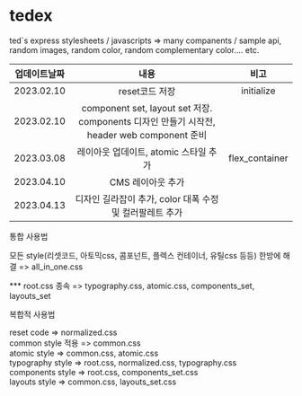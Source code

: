 # tedex
ted`s express stylesheets / javascripts => many companents / sample api, random images, random color, random complementary color.... etc.



| 업데이트날짜 | 내용 | 비고 |
|:----------:|:-------------:|:------:|
| 2023.02.10 | reset코드 저장 | initialize |
| 2023.02.10 | component set, layout set 저장. components 디자인 만들기 시작전, header web component 준비 |  |
| 2023.03.08 | 레이아웃 업데이트, atomic 스타일 추가 | flex_container |
| 2023.04.10 | CMS 레이아웃 추가 |  |
| 2023.04.13 | 디자인 길라잡이 추가, color 대폭 수정 및 컬러팔레트 추가 |  |
   
   
   
통합 사용법

모든 style(리셋코드, 아토믹css, 콤포넌트, 플렉스 컨테이너, 유틸css 등등) 한방에 해결 => all_in_one.css

*** root.css 종속 => typography.css, atomic.css, components_set, layouts_set

복합적 사용법 

reset code => normalized.css   
common style 적용 => common.css   
atomic style => common.css, atomic.css   
typography style => root.css, normalized.css, typography.css   
components style => root.css, components_set.css   
layouts style => common.css, layouts_set.css   